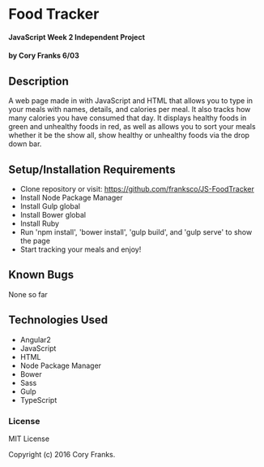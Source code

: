# Food Tracker

#### JavaScript Week 2 Independent Project

#### by Cory Franks 6/03
## Description
A web page made in with JavaScript and HTML that allows you to type in your meals with names, details, and calories per meal. It also tracks how many calories you have consumed that day. It displays healthy foods in green and unhealthy foods in red, as well as allows you to sort your meals whether it be the show all, show healthy or unhealthy foods via the drop down bar.

## Setup/Installation Requirements

* Clone repository or visit: https://github.com/franksco/JS-FoodTracker
* Install Node Package Manager
* Install Gulp global
* Install Bower global
* Install Ruby
* Run 'npm install', 'bower install', 'gulp build', and 'gulp serve' to show the page
* Start tracking your meals and enjoy!

## Known Bugs
None so far

## Technologies Used
* Angular2
* JavaScript
* HTML
* Node Package Manager
* Bower
* Sass
* Gulp
* TypeScript

### License

MIT License

Copyright (c) 2016 Cory Franks.
